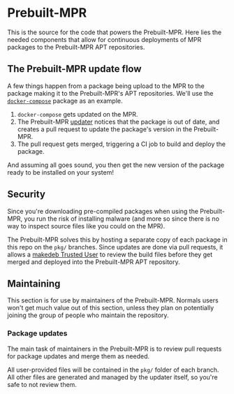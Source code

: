 # Prebuilt-MPR
This is the source for the code that powers the Prebuilt-MPR. Here lies the needed components that allow for continuous deployments of MPR packages to the Prebuilt-MPR APT repositories.

## The Prebuilt-MPR update flow
A few things happen from a package being upload to the MPR to the package making it to the Prebuilt-MPR's APT repositories. We'll use the [`docker-compose`](https://mpr.makedeb.org/packages/docker-compose) package as an example.

1. `docker-compose` gets updated on the MPR.
2. The Prebuilt-MPR [updater](/main.py) notices that the package is out of date, and creates a pull request to update the package's version in the Prebuilt-MPR.
3. The pull request gets merged, triggering a CI job to build and deploy the package.

And assuming all goes sound, you then get the new version of the package ready to be installed on your system!

## Security
Since you're downloading pre-compiled packages when using the Prebuilt-MPR, you run the risk of installing malware (and more so since there is no way to inspect source files like you could on the MPR).

The Prebuilt-MPR solves this by hosting a separate copy of each package in this repo on the `pkg/` branches. Since updates are done via pull requests, it allows a [makedeb Trusted User](https://docs.makedeb.org/support/makedeb-team) to review the build files before they get merged and deployed into the Prebuilt-MPR APT repository.

## Maintaining
This section is for use by maintainers of the Prebuilt-MPR. Normals users won't get much value out of this section, unless they plan on potentially joining the group of people who maintain the repository.

### Package updates
The main task of maintainers in the Prebuilt-MPR is to review pull requests for package updates and merge them as needed.

All user-provided files will be contained in the `pkg/` folder of each branch. All other files are generated and managed by the updater itself, so you're safe to not review them.

